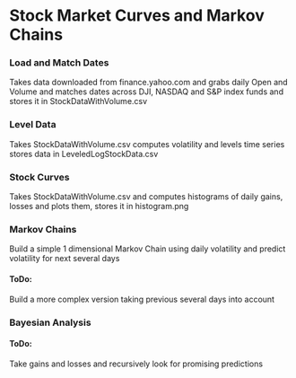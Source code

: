 

# Stock Market Curves and Markov Chains

### Load and Match Dates 
Takes data downloaded from finance.yahoo.com and grabs daily Open and Volume and matches dates across DJI, NASDAQ and S&P index funds and stores it in StockDataWithVolume.csv

### Level Data
Takes StockDataWithVolume.csv computes volatility and levels time series stores data in LeveledLogStockData.csv

### Stock Curves
Takes StockDataWithVolume.csv and computes histograms of daily gains, losses and plots them, stores it in histogram.png

### Markov Chains
Build a simple 1 dimensional Markov Chain using daily volatility and predict volatility for next several days
#### ToDo: 
Build a more complex version taking previous several days into account


### Bayesian Analysis
#### ToDo: 
Take gains and losses and recursively look for promising predictions
